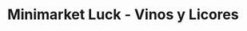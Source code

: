 ---
title: "Minimarket Luck - Vinos y Licores"
url: /vitacura/minimarket-luck-vinos-y-licores/
shop: alcohol
---